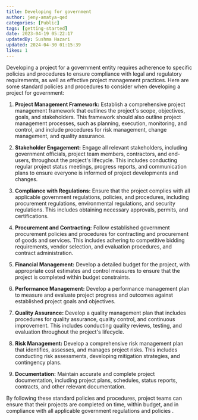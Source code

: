 ```yaml
---
title: Developing for government
author: jeny-amatya-qed
categories: [Public]
tags: [getting-started]
date: 2023-04-19 05:22:17 
updatedBy: Sushma Hazari
updated: 2024-04-30 01:15:39 
likes: 1
---
```


Developing a project for a government entity requires adherence to specific policies and procedures to ensure compliance with legal and regulatory requirements, as well as effective project management practices. Here are some standard policies and procedures to consider when developing a project for government:

1. **Project Management Framework:**
Establish a comprehensive project management framework that outlines the project's scope, objectives, goals, and stakeholders. This framework should also outline project management processes, such as planning, execution, monitoring, and control, and include procedures for risk management, change management, and quality assurance.

2. **Stakeholder Engagement:**
Engage all relevant stakeholders, including government officials, project team members, contractors, and end-users, throughout the project's lifecycle. This includes conducting regular project status meetings, progress reports, and communication plans to ensure everyone is informed of project developments and changes.

3. **Compliance with Regulations:**
Ensure that the project complies with all applicable government regulations, policies, and procedures, including procurement regulations, environmental regulations, and security regulations. This includes obtaining necessary approvals, permits, and certifications.

4. **Procurement and Contracting:**
Follow established government procurement policies and procedures for contracting and procurement of goods and services. This includes adhering to competitive bidding requirements, vendor selection, and evaluation procedures, and contract administration.

5. **Financial Management:**
Develop a detailed budget for the project, with appropriate cost estimates and control measures to ensure that the project is completed within budget constraints.

6. **Performance Management:**
Develop a performance management plan to measure and evaluate project progress and outcomes against established project goals and objectives.

7. **Quality Assurance:**
Develop a quality management plan that includes procedures for quality assurance, quality control, and continuous improvement. This includes conducting quality reviews, testing, and evaluation throughout the project's lifecycle.

8. **Risk Management:**
Develop a comprehensive risk management plan that identifies, assesses, and manages project risks. This includes conducting risk assessments, developing mitigation strategies, and contingency plans.

9. **Documentation:**
Maintain accurate and complete project documentation, including project plans, schedules, status reports, contracts, and other relevant documentation.

By following these standard policies and procedures, project teams can ensure that their projects are completed on time, within budget, and in compliance with all applicable government regulations and policies .
